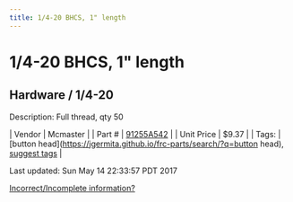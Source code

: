 ```yaml
---
title: 1/4-20 BHCS, 1" length
---
```


# 1/4-20 BHCS, 1" length
## Hardware / 1/4-20
Description: 	Full thread, qty 50 

| Vendor | Mcmaster | 
| Part # | [91255A542](https://www.mcmaster.com/#91255A542) | 
| Unit Price | $9.37 | 
| Tags: | [button head](https://jgermita.github.io/frc-parts/search/?q=button head), [suggest tags](https://docs.google.com/forms/d/e/1FAIpQLSeWyY8v3RgOty-MyWmh9U0iivNYN_molChYyS-0U-o-kOAv_g/viewform) | 

Last updated: Sun May 14 22:33:57 PDT 2017

 [Incorrect/Incomplete information?](https://docs.google.com/forms/d/e/1FAIpQLSeWyY8v3RgOty-MyWmh9U0iivNYN_molChYyS-0U-o-kOAv_g/viewform)